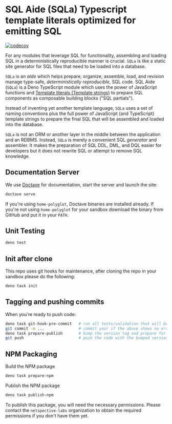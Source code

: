 # SQL Aide (SQLa) Typescript template literals optimized for emitting SQL

[![codecov](https://codecov.io/gh/netspective-labs/sql-aide/branch/main/graph/badge.svg?token=DPJICL8F4O)](https://codecov.io/gh/netspective-labs/sql-aide)

For any modules that leverage SQL for functionality, assembling and loading SQL
in a deterministically reproducible manner is crucial. `SQLa` is like a static
site generator for SQL files that need to be loaded into a database.

`SQLa` is an _aide_ which helps prepare, organize, assemble, load, and revision
manage type-safe, _deterministically reproducible_, SQL code. SQL Aide (`SQLa`)
is a Deno TypeScript module which uses the power of JavaScript functions and
[Template literals (Template strings)](https://developer.mozilla.org/en-US/docs/Web/JavaScript/Reference/Template_literals)
to prepare SQL components as composable building blocks ("SQL partials").

Instead of inventing yet another template language, `SQLa` uses a set of naming
conventions plus the full power of JavaScript (and TypeScript) template strings
to prepare the final SQL that will be assembled and loaded into the database.

`SQLa` is not an ORM or another layer in the middle between the application and
an RDBMS. Instead, `SQLa` is merely a convenient SQL _generator_ and assembler.
It makes the preparation of SQL DDL, DML, and DQL easier for developers but it
does not rewrite SQL or attempt to remove SQL knowledge.

## Documentation Server

We use [Doctave](https://cli.doctave.com/) for documentation, start the server
and launch the site:

```bash
doctave serve
```

If you're using `home-polyglot`, Doctave binaries are installed already. If
you're not using `home-polyglot` for your sandbox download the binary from
GitHub and put it in your `PATH`.

## Unit Testing

```bash
deno test
```

## Init after clone

This repo uses git hooks for maintenance, after cloning the repo in your sandbox
please do the following:

```bash
deno task init
```

## Tagging and pushing commits

When you're ready to push code:

```bash
deno task git-hook-pre-commit   # run all tests/validation that will be run by Git commit hook so there are no surprises
git commit -m ...               # commit your if the above shows no errors
deno task prepare-publish       # bump the version tag and prepare for push
git push                        # push the code with the bumped version
```

## NPM Packaging

Build the NPM package

```bash
deno task prepare-npm
```

Publish the NPM package

```bash
deno task publish-npm
```

To publish this package, you will need the necessary permissions. Please contact
the `netspective-labs` organization to obtain the required permissions if you
don't have them yet.
